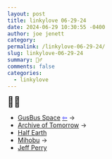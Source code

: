 ```yaml
---
layout: post
title: linkylove 06-29-24
date: 2024-06-29 10:30:55 -0400
author: joe jenett
category: 
permalink: /linkylove-06-29-24/
slug: linkylove-06-29-24
summary: 🏄‍♂️
comments: false
categories:
  - linkylove
---
```

<span style="font-size:1.6em;">🏄‍♂️</span>
<ul class="linkylove">
	<li><a title="Gus Becker" href="https://gusbus.space/">GusBus Space</a>  <a title="source" href="https://social.lol/@flamed"><span style="color:blue;">&#8678;</span></a> <span title="led to site shown below">&#8594;</span></li>
	<li><a title="Andrea “Clockwork” Barresi" href="https://clockwooork.github.io/">Archive of Tomorrow</a> <span title="led to site shown below">&#8594;</span></li>
	<li><a title="Aava" href="https://half-earth.neocities.org/">Half Earth</a></li>
	<li><a title="Michael Burkhardt" href="https://mihobu.lol/">Mihobu</a>  <span title="led to site shown below">&#8594;</span></li>
	<li><a title="Jeff Perry" href="https://jeffperry.micro.blog/">Jeff Perry</a></li>
</ul>
<a style="display:none;" href="https://brid.gy/publish/mastodon"><small>(cross-posted to mastodon)</small></a>